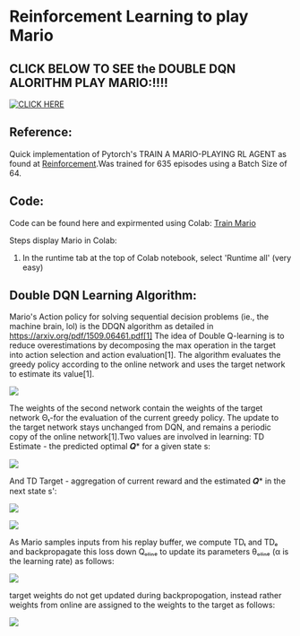 # Reinforcement Learning to play Mario

## CLICK BELOW TO SEE the DOUBLE DQN ALORITHM PLAY MARIO:!!!! 
[![CLICK HERE](https://github.com/aCStandke/ReinforcementLearning/blob/main/mario.png)](https://www.youtube.com/watch?v=r3Y_ryFYPNg)


## Reference:
Quick implementation of Pytorch's TRAIN A MARIO-PLAYING RL AGENT as found at [Reinforcement](https://pytorch.org/tutorials/intermediate/mario_rl_tutorial.html).Was trained for 635 episodes using a Batch Size of 64.

## Code:
Code can be found here and expirmented using Colab: [Train Mario](https://github.com/aCStandke/ReinforcementLearning/blob/main/DoubleDQN_Reinforement_Learning.ipynb)

Steps display Mario in Colab: 
  1. In the runtime tab at the top of Colab notebook, select 'Runtime all' (very easy)

## Double DQN Learning Algorithm:
Mario's Action policy for solving sequential decision problems (ie., the machine brain, lol) is the DDQN algorithm as detailed in https://arxiv.org/pdf/1509.06461.pdf[1] The idea of Double Q-learning is to reduce overestimations by decomposing the max operation in the target into action selection and action evaluation[1]. The algorithm evaluates the greedy policy according to the online network and uses the target network to estimate its value[1].

![](https://github.com/aCStandke/ReinforcementLearning/blob/main/download.png)

The weights of the second network contain the weights of the target network Θₜ-for the evaluation of the current greedy policy. The update to the target network stays unchanged from DQN, and remains a periodic copy of the online network[1].Two values are involved in learning: TD Estimate - the predicted optimal 𝑸* for a given state s:

![](https://github.com/aCStandke/ReinforcementLearning/blob/main/download%20(1).png)


And TD Target - aggregation of current reward and the estimated 𝑸* in the next state s':

![](https://github.com/aCStandke/ReinforcementLearning/blob/main/download%20(2).png)

![](https://github.com/aCStandke/ReinforcementLearning/blob/main/download%20(3).png)

As Mario samples inputs from his replay buffer, we compute TDₜ and TDₑ and backpropagate this loss down Qₒₗᵢₙₑ to update its parameters θₒₗᵢₙₑ (α is the learning rate) as follows:

![](https://github.com/aCStandke/ReinforcementLearning/blob/main/download%20(4).png)

target weights do not get updated during backpropogation, instead rather weights from online are assigned to the weights to the target as follows:

![](https://github.com/aCStandke/ReinforcementLearning/blob/main/download%20(5).png)
